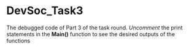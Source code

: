 # DevSoc_Task3
The debugged code of Part 3 of the task round. 
<i>Uncomment</i> the print statements in the <b>Main()</b> function to see the desired outputs of the functions
